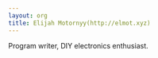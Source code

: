 ```yaml
---
layout: org
title: Elijah Motornyy(http://elmot.xyz)
---
```

 Program writer, DIY electronics enthusiast.
